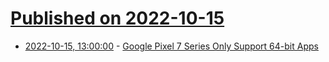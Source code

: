# [Published on 2022-10-15](index.md)

* [2022-10-15, 13:00:00](https://tech.slashdot.org/story/22/10/14/233202/google-pixel-7-series-only-support-64-bit-apps?utm_source=rss1.0mainlinkanon&utm_medium=feed) - [Google Pixel 7 Series Only Support 64-bit Apps](https://tech.slashdot.org/story/22/10/14/233202/google-pixel-7-series-only-support-64-bit-apps?utm_source=rss1.0mainlinkanon&utm_medium=feed)
